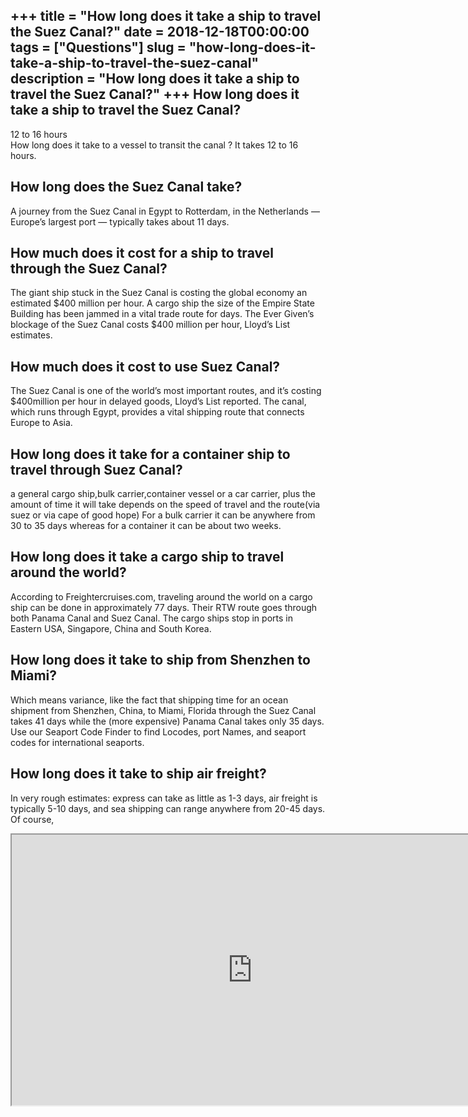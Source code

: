+++
title = "How long does it take a ship to travel the Suez Canal?"
date = 2018-12-18T00:00:00
tags = ["Questions"]
slug = "how-long-does-it-take-a-ship-to-travel-the-suez-canal"
description = "How long does it take a ship to travel the Suez Canal?"
+++
How long does it take a ship to travel the Suez Canal?
------------------------------------------------------

12 to 16 hours  
How long does it take to a vessel to transit the canal ? ​It takes 12 to 16 hours.

How long does the Suez Canal take?
----------------------------------

A journey from the Suez Canal in Egypt to Rotterdam, in the Netherlands — Europe’s largest port — typically takes about 11 days.

How much does it cost for a ship to travel through the Suez Canal?
------------------------------------------------------------------

The giant ship stuck in the Suez Canal is costing the global economy an estimated $400 million per hour. A cargo ship the size of the Empire State Building has been jammed in a vital trade route for days. The Ever Given’s blockage of the Suez Canal costs $400 million per hour, Lloyd’s List estimates.

How much does it cost to use Suez Canal?
----------------------------------------

The Suez Canal is one of the world’s most important routes, and it’s costing $400million per hour in delayed goods, Lloyd’s List reported. The canal, which runs through Egypt, provides a vital shipping route that connects Europe to Asia.

How long does it take for a container ship to travel through Suez Canal?
------------------------------------------------------------------------

a general cargo ship,bulk carrier,container vessel or a car carrier, plus the amount of time it will take depends on the speed of travel and the route(via suez or via cape of good hope) For a bulk carrier it can be anywhere from 30 to 35 days whereas for a container it can be about two weeks.

How long does it take a cargo ship to travel around the world?
--------------------------------------------------------------

According to Freightercruises.com, traveling around the world on a cargo ship can be done in approximately 77 days. Their RTW route goes through both Panama Canal and Suez Canal. The cargo ships stop in ports in Eastern USA, Singapore, China and South Korea.

How long does it take to ship from Shenzhen to Miami?
-----------------------------------------------------

Which means variance, like the fact that shipping time for an ocean shipment from Shenzhen, China, to Miami, Florida through the Suez Canal takes 41 days while the (more expensive) Panama Canal takes only 35 days. Use our Seaport Code Finder to find Locodes, port Names, and seaport codes for international seaports.

How long does it take to ship air freight?
------------------------------------------

In very rough estimates: express can take as little as 1-3 days, air freight is typically 5-10 days, and sea shipping can range anywhere from 20-45 days. Of course,

<iframe allow="accelerometer; autoplay; clipboard-write; encrypted-media; gyroscope; picture-in-picture" allowfullscreen="" class="__youtube_prefs__  epyt-is-override  no-lazyload" data-no-lazy="1" data-origheight="433" data-origwidth="770" data-skipgform_ajax_framebjll="" height="433" id="_ytid_95833" loading="lazy" src="https://www.youtube.com/embed/P6st0k7KJmk?enablejsapi=1&autoplay=0&cc_load_policy=0&cc_lang_pref=&iv_load_policy=1&loop=0&modestbranding=0&rel=1&fs=1&playsinline=0&autohide=2&theme=dark&color=red&controls=1&" title="YouTube player" width="770"></iframe>